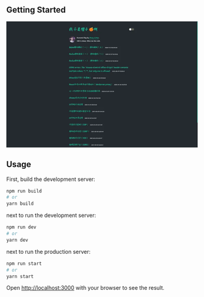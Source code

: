## Getting Started

![demo.png](./assets/demo.png)

## Usage

First, build the development server:

```bash
npm run build
# or
yarn build
```
next to run the development server:

```bash
npm run dev
# or
yarn dev
```

next to run the production server:

```bash
npm run start
# or
yarn start
```

Open [http://localhost:3000](http://localhost:3000) with your browser to see the result.
